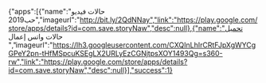 
  {"apps":[{"name":"حالات فيديو حب2019","imageurl":"http://bit.ly/2QdNNay","link":"https://play.google.com/store/apps/details?id=com.save.storyNaw","desc":null},{"name":"تحميل حالات واتس إعمال ","imageurl":"https://lh3.googleusercontent.com/CXQInLhIrCRtFJpXgWYCgGPeY2pn-tHfMSpcuKSEgLX2URLyEzCGNjtpsXOY1493Qg=s360-rw","link":"https://play.google.com/store/apps/details?id=com.save.storyNaw","desc":null}],"success":1}
